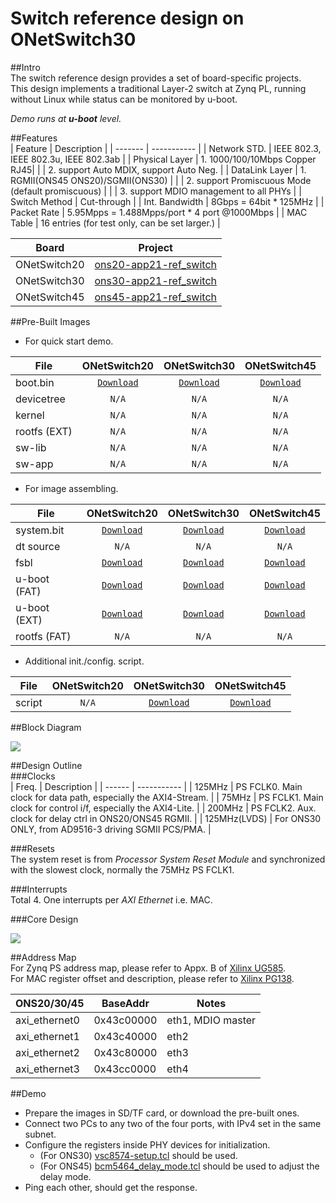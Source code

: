 # Switch reference design on ONetSwitch30

##Intro  
The switch reference design provides a set of board-specific projects.  
This design implements a traditional Layer-2 switch at Zynq PL, running without Linux while status can be monitored by u-boot.  

_Demo runs at **u-boot** level._  

##Features  
| Feature | Description |
| ------- | ----------- |
| Network STD.    | IEEE 802.3, IEEE 802.3u, IEEE 802.3ab |
| Physical Layer  | 1. 1000/100/10Mbps Copper RJ45|
|                 | 2. support Auto MDIX, support Auto Neg. |
| DataLink Layer  | 1. RGMII(ONS45 ONS20)/SGMII(ONS30) |
|                 | 2. support Promiscuous Mode (default promiscuous) |
|                 | 3. support MDIO management to all PHYs |
| Switch Method   | Cut-through |
| Int. Bandwidth  | 8Gbps = 64bit * 125MHz |
| Packet Rate     | 5.95Mpps = 1.488Mpps/port * 4 port @1000Mbps |
| MAC Table       | 16 entries (for test only, can be set larger.) |


| Board | Project |
| ----- | ------- |
|ONetSwitch20|[ons20-app21-ref_switch](https://github.com/MeshSr/onetswitch20/tree/master/ons20-app21-ref_switch)|
|ONetSwitch30|[ons30-app21-ref_switch](https://github.com/MeshSr/onetswitch30/tree/master/ons30-app21-ref_switch)|
|ONetSwitch45|[ons45-app21-ref_switch](https://github.com/MeshSr/onetswitch45/tree/master/ons45-app21-ref_switch)|

##Pre-Built Images  
* For quick start demo.  

| File         | ONetSwitch20 | ONetSwitch30 | ONetSwitch45 |
| ----         |:------------:|:------------:|:------------:|
| boot.bin     |[`Download`](https://github.com/MeshSr/onetswitch20/blob/master/ons20-app21-ref_switch/ready-to-download/boot.bin) |[`Download`](https://github.com/MeshSr/onetswitch30/blob/master/ons30-app21-ref_switch/ready-to-download/boot.bin) |[`Download`](https://github.com/MeshSr/onetswitch45/blob/master/ons45-app21-ref_switch/ready-to-download/boot.bin) |
| devicetree   | `N/A` | `N/A` | `N/A` |
| kernel       | `N/A` | `N/A` | `N/A` |
| rootfs (EXT) | `N/A` | `N/A` | `N/A` |
| sw-lib       | `N/A` | `N/A` | `N/A` |
| sw-app       | `N/A` | `N/A` | `N/A` |

* For image assembling.

| File         | ONetSwitch20 | ONetSwitch30 | ONetSwitch45 |
| ----         |:------------:|:------------:|:------------:|
| system.bit   |[`Download`](https://github.com/MeshSr/onetswitch20/blob/master/ons20-app21-ref_switch/ready-to-download/res/onetswitch_top.bit) |[`Download`](https://github.com/MeshSr/onetswitch30/blob/master/ons30-app21-ref_switch/ready-to-download/res/onetswitch_top.bit) |[`Download`](https://github.com/MeshSr/onetswitch45/blob/master/ons45-app21-ref_switch/ready-to-download/res/onetswitch_top.bit) |
| dt source    | `N/A` | `N/A` | `N/A` |
| fsbl         |[`Download`](https://github.com/MeshSr/common-bin/blob/master/fsbl/fsbl-ons20.elf) |[`Download`](https://github.com/MeshSr/common-bin/blob/master/fsbl/fsbl-ons30.elf) |[`Download`](https://github.com/MeshSr/common-bin/blob/master/fsbl/fsbl-ons45.elf) |
| u-boot (FAT) |[`Download`](https://github.com/MeshSr/common-bin/blob/master/u-boot/u-boot-ons20-ram.elf) |[`Download`](https://github.com/MeshSr/common-bin/blob/master/u-boot/u-boot-ons30-ram.elf) |[`Download`](https://github.com/MeshSr/common-bin/blob/master/u-boot/u-boot-ons45-ram.elf) |
| u-boot (EXT) |[`Download`](https://github.com/MeshSr/common-bin/blob/master/u-boot/u-boot-ons20-ext.elf) |[`Download`](https://github.com/MeshSr/common-bin/blob/master/u-boot/u-boot-ons30-ext.elf) |[`Download`](https://github.com/MeshSr/common-bin/blob/master/u-boot/u-boot-ons45-ext.elf) |
| rootfs (FAT) | `N/A` | `N/A` | `N/A` |

* Additional init./config. script.

| File         | ONetSwitch20 | ONetSwitch30 | ONetSwitch45 |
| ----         |:------------:|:------------:|:------------:|
| script       | `N/A` |[`Download`](https://github.com/MeshSr/onetswitch30/blob/master/ons30-app21-ref_switch/ready-to-download/res/vsc8574-setup.tcl) |[`Download`](https://github.com/MeshSr/onetswitch45/blob/master/ons45-app21-ref_switch/ready-to-download/res/bcm5464_delay_mode.tcl) |


##Block Diagram  

![](https://github.com/MeshSr/wiki/blob/master/images/app-demo/ons-l2sw-blockdiag.png)  

##Design Outline  
###Clocks  
| Freq.  | Description |
| ------ | ----------- |
| 125MHz | PS FCLK0. Main clock for data path, especially the AXI4-Stream. |
| 75MHz  | PS FCLK1. Main clock for control i/f, especially the AXI4-Lite. |
| 200MHz | PS FCLK2. Aux. clock for delay ctrl in ONS20/ONS45 RGMII. |
| 125MHz(LVDS) | For ONS30 ONLY, from AD9516-3 driving SGMII PCS/PMA. |

###Resets  
The system reset is from _Processor System Reset Module_ and synchronized with the slowest clock, normally the 75MHz PS FCLK1.  

###Interrupts  
Total 4. One interrupts per _AXI Ethernet_ i.e. MAC.

###Core Design  

![](https://github.com/MeshSr/wiki/blob/master/images/app-demo/ons-l2sw-core.png)  

##Address Map  
For Zynq PS address map, please refer to Appx. B of [Xilinx UG585](#).  
For MAC register offset and description, please refer to [Xilinx PG138](#).  

| ONS20/30/45   | BaseAddr   | Notes |
| -----------   | --------   | ----- |
| axi_ethernet0 | 0x43c00000 | eth1, MDIO master |
| axi_ethernet1 | 0x43c40000 | eth2 |
| axi_ethernet2 | 0x43c80000 | eth3 |
| axi_ethernet3 | 0x43cc0000 | eth4 |

##Demo  
* Prepare the images in SD/TF card, or download the pre-built ones.
* Connect two PCs to any two of the four ports, with IPv4 set in the same subnet.  
* Configure the registers inside PHY devices for initialization.  
  * (For ONS30) [vsc8574-setup.tcl](https://github.com/MeshSr/onetswitch30/blob/master/ons30-app21-ref_switch/ready-to-download/res/vsc8574-setup.tcl) should be used.  
  * (For ONS45) [bcm5464_delay_mode.tcl](https://github.com/MeshSr/onetswitch45/blob/master/ons45-app21-ref_switch/ready-to-download/res/bcm5464_delay_mode.tcl) should be used to adjust the delay mode.  
* Ping each other, should get the response.
